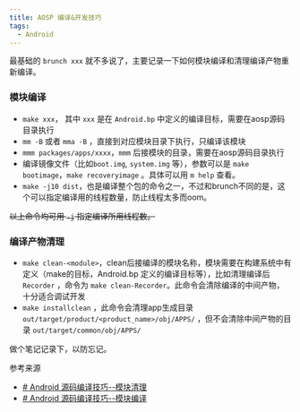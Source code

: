 ```yaml
---
title: AOSP 编译&开发技巧
tags:
  - Android
---
```


最基础的 `brunch xxx` 就不多说了，主要记录一下如何模块编译和清理编译产物重新编译。

### 模块编译
- `make xxx`， 其中 `xxx` 是在 `Android.bp` 中定义的编译目标，需要在aosp源码目录执行
- `mm -B` 或者 `mma -B` ，直接到对应模块目录下执行，只编译该模块
- `mmm packages/apps/xxxx`，`mmm` 后接模块的目录，需要在aosp源码目录执行
- 编译镜像文件（比如`boot.img`, `system.img` 等），参数可以是 `make bootimage`，`make recoveryimage` 。具体可以用 `m help` 查看。
- `make -j10 dist`，也是编译整个包的命令之一，不过和brunch不同的是，这个可以指定编译用的线程数量，防止线程太多而oom。

~~以上命令均可用 `-j` 指定编译所用线程数。~~

### 编译产物清理
- `make clean-<module>`，clean后接编译的模块名称，模块需要在构建系统中有定义（make的目标，Android.bp 定义的编译目标等），比如清理编译后 `Recorder` ，命令为 `make clean-Recorder`。此命令会清除编译的中间产物，十分适合调试开发
-  `make installclean` ，此命令会清理app生成目录 `out/target/product/<product_name>/obj/APPS/` ，但不会清除中间产物的目录 `out/target/common/obj/APPS/`

做个笔记记录下，以防忘记。

参考来源

- [# Android 源码编译技巧--模块清理](https://blog.csdn.net/weixin_44021334/article/details/118183291)
- [# Android 源码编译技巧--模块编译](https://blog.csdn.net/weixin_44021334/article/details/106944138)
